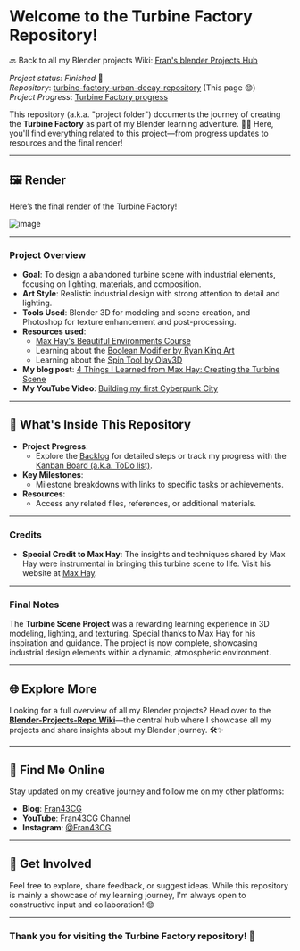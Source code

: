# Welcome to the Turbine Factory Repository!

🔙 Back to all my Blender projects Wiki: [Fran's blender Projects Hub](https://github.com/ux-fran/blender-projects-main-hub-repo/wiki)

_Project status: Finished_ 🎉\
_Repository_: [turbine-factory-urban-decay-repository](https://github.com/ux-fran/turbine-factory-urban-decay-repository) (This page 😊)\
_Project Progress_: [Turbine Factory progress](https://github.com/users/ux-fran/projects/67)

This repository (a.k.a. "project folder")  documents the journey of creating the **Turbine Factory** as part of my Blender learning adventure. 🎨✨ Here, you'll find everything related to this project—from progress updates to resources and the final render!

---

## 🖼️ Render

Here’s the final render of the Turbine Factory!

![image](https://github.com/user-attachments/assets/39cc631d-13d0-4a23-b4ee-15d736fc16bd)

---

### Project Overview
- **Goal**: To design a abandoned turbine scene with industrial elements, focusing on lighting, materials, and composition.
- **Art Style**: Realistic industrial design with strong attention to detail and lighting.
- **Tools Used**: Blender 3D for modeling and scene creation, and Photoshop for texture enhancement and post-processing.
- **Resources used**:
   - [Max Hay's Beautiful Environments Course](https://maxhayart.com)
   - Learning about the [Boolean Modifier by Ryan King Art](https://www.youtube.com/watch?v=CHqH5oz0DvQ)
   - Learning about the [Spin Tool by Olav3D](https://youtu.be/4GZc6_Y-DY8)
- **My blog post**: [4 Things I Learned from Max Hay: Creating the Turbine Scene](https://www.fran43cg.com/blog/2024/06/19/4-things-i-learned-from-max-hay-creating-the-turbine-scene/)
- **My YouTube Video**: [Building my first Cyberpunk City](https://www.youtube.com/watch?v=MR7xzW8NLeM)

---

## 📌 What's Inside This Repository

- **Project Progress**:
  - Explore the [Backlog](https://github.com/users/ux-fran/projects/67) for detailed steps or track my progress with the [Kanban Board (a.k.a. ToDo list)](https://github.com/users/ux-fran/projects/67/views/2).
- **Key Milestones**:
  - Milestone breakdowns with links to specific tasks or achievements.
- **Resources**:
  - Access any related files, references, or additional materials.

---

### Credits
- **Special Credit to Max Hay**: The insights and techniques shared by Max Hay were instrumental in bringing this turbine scene to life. Visit his website at [Max Hay](https://maxhayart.com).

---

### Final Notes
The **Turbine Scene Project** was a rewarding learning experience in 3D modeling, lighting, and texturing. Special thanks to Max Hay for his inspiration and guidance. The project is now complete, showcasing industrial design elements within a dynamic, atmospheric environment.

---

## 🌐 Explore More

Looking for a full overview of all my Blender projects? Head over to the **[Blender-Projects-Repo Wiki](https://github.com/ux-fran/blender-projects-repository/wiki)**—the central hub where I showcase all my projects and share insights about my Blender journey. 🛠️✨

---

## 🔗 Find Me Online

Stay updated on my creative journey and follow me on my other platforms:

- **Blog**: [Fran43CG](https://www.fran43cg.com)  
- **YouTube**: [Fran43CG Channel](https://www.youtube.com/@Fran43CG)  
- **Instagram**: [@Fran43CG](https://www.instagram.com/fran43cg/)  

---

## 🤝 Get Involved

Feel free to explore, share feedback, or suggest ideas. While this repository is mainly a showcase of my learning journey, I'm always open to constructive input and collaboration! 😊

---

### Thank you for visiting the Turbine Factory repository! 🎉

